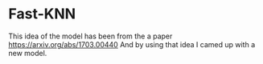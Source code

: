 # Fast-KNN

This idea of the model has been from the a paper https://arxiv.org/abs/1703.00440
And by using that idea I camed up with a new model.
